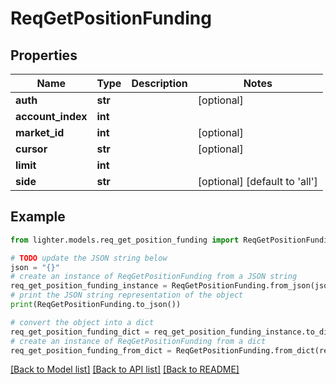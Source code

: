 # ReqGetPositionFunding


## Properties

Name | Type | Description | Notes
------------ | ------------- | ------------- | -------------
**auth** | **str** |  | [optional] 
**account_index** | **int** |  | 
**market_id** | **int** |  | [optional] 
**cursor** | **str** |  | [optional] 
**limit** | **int** |  | 
**side** | **str** |  | [optional] [default to 'all']

## Example

```python
from lighter.models.req_get_position_funding import ReqGetPositionFunding

# TODO update the JSON string below
json = "{}"
# create an instance of ReqGetPositionFunding from a JSON string
req_get_position_funding_instance = ReqGetPositionFunding.from_json(json)
# print the JSON string representation of the object
print(ReqGetPositionFunding.to_json())

# convert the object into a dict
req_get_position_funding_dict = req_get_position_funding_instance.to_dict()
# create an instance of ReqGetPositionFunding from a dict
req_get_position_funding_from_dict = ReqGetPositionFunding.from_dict(req_get_position_funding_dict)
```
[[Back to Model list]](../README.md#documentation-for-models) [[Back to API list]](../README.md#documentation-for-api-endpoints) [[Back to README]](../README.md)


